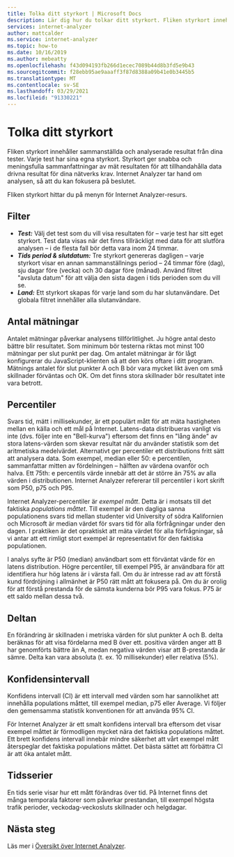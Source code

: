```yaml
---
title: Tolka ditt styrkort | Microsoft Docs
description: Lär dig hur du tolkar ditt styrkort. Fliken styrkort innehåller sammanställda och analyserade resultat från dina tester.
services: internet-analyzer
author: mattcalder
ms.service: internet-analyzer
ms.topic: how-to
ms.date: 10/16/2019
ms.author: mebeatty
ms.openlocfilehash: f43d094193fb266d1ecec7089b44d8b3fd5e9b43
ms.sourcegitcommit: f28ebb95ae9aaaff3f87d8388a09b41e0b3445b5
ms.translationtype: MT
ms.contentlocale: sv-SE
ms.lasthandoff: 03/29/2021
ms.locfileid: "91330221"
---
```

# <a name="interpreting-your-scorecard"></a>Tolka ditt styrkort

Fliken styrkort innehåller sammanställda och analyserade resultat från dina tester. Varje test har sina egna styrkort. Styrkort ger snabba och meningsfulla sammanfattningar av mät resultaten för att tillhandahålla data drivna resultat för dina nätverks krav. Internet Analyzer tar hand om analysen, så att du kan fokusera på beslutet.

Fliken styrkort hittar du på menyn för Internet Analyzer-resurs. 


## <a name="filters"></a>Filter

* ***Test:*** Välj det test som du vill visa resultaten för – varje test har sitt eget styrkort. Test data visas när det finns tillräckligt med data för att slutföra analysen – i de flesta fall bör detta vara inom 24 timmar. 
* ***Tids period & slutdatum:*** Tre styrkort genereras dagligen – varje styrkort visar en annan sammanställnings period – 24 timmar före (dag), sju dagar före (vecka) och 30 dagar före (månad). Använd filtret "avsluta datum" för att välja den sista dagen i tids perioden som du vill se. 
* ***Land:*** Ett styrkort skapas för varje land som du har slutanvändare. Det globala filtret innehåller alla slutanvändare.

## <a name="measurement-count"></a>Antal mätningar

Antalet mätningar påverkar analysens tillförlitlighet. Ju högre antal desto bättre blir resultatet. Som minimum bör testerna riktas mot minst 100 mätningar per slut punkt per dag. Om antalet mätningar är för lågt konfigurerar du JavaScript-klienten så att den körs oftare i ditt program. Mätnings antalet för slut punkter A och B bör vara mycket likt även om små skillnader förväntas och OK. Om det finns stora skillnader bör resultatet inte vara betrott.

## <a name="percentiles"></a>Percentiler

Svars tid, mätt i millisekunder, är ett populärt mått för att mäta hastigheten mellan en källa och ett mål på Internet. Latens-data distribueras vanligt vis inte (dvs. följer inte en "Bell-kurva") eftersom det finns en "lång ände" av stora latens-värden som skevar resultat när du använder statistik som det aritmetiska medelvärdet. Alternativt ger percentiler ett distributions fritt sätt att analysera data. Som exempel, median eller 50: e percentilen, sammanfattar mitten av fördelningen – hälften av värdena ovanför och halva. Ett 75th: e percentils värde innebär att det är större än 75% av alla värden i distributionen. Internet Analyzer refererar till percentiler i kort skrift som P50, p75 och P95.

Internet Analyzer-percentiler är _exempel mått_. Detta är i motsats till det faktiska _populations måttet_. Till exempel är den dagliga sanna populationens svars tid mellan studenter vid University of södra Kalifornien och Microsoft är median värdet för svars tid för alla förfrågningar under den dagen. I praktiken är det opraktiskt att mäta värdet för alla förfrågningar, så vi antar att ett rimligt stort exempel är representativt för den faktiska populationen.

I analys syfte är P50 (median) användbart som ett förväntat värde för en latens distribution. Högre percentiler, till exempel P95, är användbara för att identifiera hur hög latens är i värsta fall. Om du är intresse rad av att förstå kund fördröjning i allmänhet är P50 rätt mått att fokusera på. Om du är orolig för att förstå prestanda för de sämsta kunderna bör P95 vara fokus. P75 är ett saldo mellan dessa två.


## <a name="deltas"></a>Deltan

En förändring är skillnaden i metriska värden för slut punkter A och B. delta beräknas för att visa fördelarna med B över ett. positiva värden anger att B har genomförts bättre än A, medan negativa värden visar att B-prestanda är sämre. Delta kan vara absoluta (t. ex. 10 millisekunder) eller relativa (5%).

## <a name="confidence-interval"></a>Konfidensintervall 

Konfidens intervall (CI) är ett intervall med värden som har sannolikhet att innehålla populations måttet, till exempel median, p75 eller Average. Vi följer den gemensamma statistik konventionen för att använda 95% CI.

För Internet Analyzer är ett smalt konfidens intervall bra eftersom det visar exempel måttet är förmodligen mycket nära det faktiska populations måttet. Ett brett konfidens intervall innebär mindre säkerhet att vårt exempel mått återspeglar det faktiska populations måttet. Det bästa sättet att förbättra CI är att öka antalet mått.

## <a name="time-series"></a>Tidsserier 

En tids serie visar hur ett mått förändras över tid. På Internet finns det många temporala faktorer som påverkar prestandan, till exempel högsta trafik perioder, veckodag-veckosluts skillnader och helgdagar.


## <a name="next-steps"></a>Nästa steg

Läs mer i [Översikt över Internet Analyzer](internet-analyzer-overview.md).
